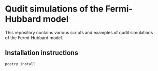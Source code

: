 # Qudit simulations of the Fermi-Hubbard model

This repository contains various scripts and examples of qudit simulations of
the Fermi-Hubbard model.

## Installation instructions

```bash
poetry install
```
